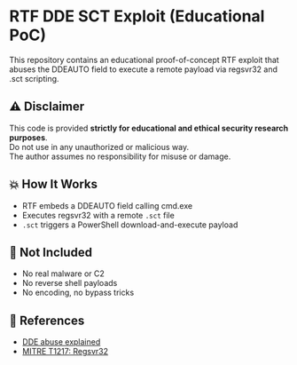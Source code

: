 # RTF DDE SCT Exploit (Educational PoC)

This repository contains an educational proof-of-concept RTF exploit that abuses the DDEAUTO field to execute a remote payload via regsvr32 and .sct scripting.

## ⚠️ Disclaimer

This code is provided **strictly for educational and ethical security research purposes**.  
Do not use in any unauthorized or malicious way.  
The author assumes no responsibility for misuse or damage.

## 💥 How It Works

- RTF embeds a DDEAUTO field calling cmd.exe
- Executes regsvr32 with a remote `.sct` file
- `.sct` triggers a PowerShell download-and-execute payload

## 🚫 Not Included

- No real malware or C2
- No reverse shell payloads
- No encoding, no bypass tricks

## 🔗 References

- [DDE abuse explained](https://www.fireeye.com/blog/threat-research/2017/11/deep-dive-into-dde-exploit.html)
- [MITRE T1217: Regsvr32](https://attack.mitre.org/techniques/T1217/)
